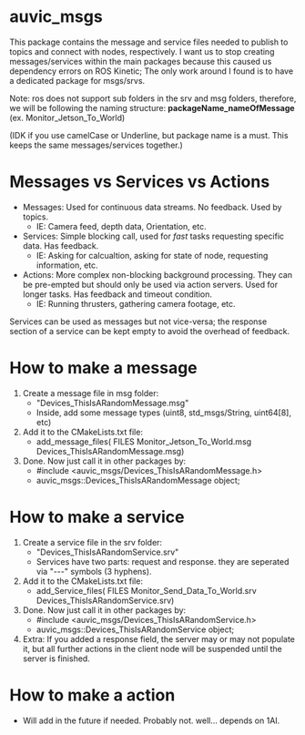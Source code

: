 # auvic_msgs

This package contains the message and service files needed to publish to topics and connect with nodes, respectively. I want us to stop creating messages/services within the main packages because this caused us dependency errors on ROS Kinetic; The only work around I found is to have a dedicated package for msgs/srvs.

Note: ros does not support sub folders in the srv and msg folders, therefore, we will be following the naming structure: **packageName_nameOfMessage** (ex. Monitor_Jetson_To_World) 

(IDK if you use camelCase or Underline, but package name is a must. This keeps the same messages/services together.)

# Messages vs Services vs Actions
- Messages: Used for continuous data streams. No feedback. Used by topics.
    - IE: Camera feed, depth data, Orientation, etc.
- Services: Simple blocking call, used for *fast* tasks requesting specific data. Has feedback.
    - IE: Asking for calcualtion, asking for state of node, requesting information, etc.
- Actions: More complex non-blocking background processing. They can be pre-empted but should only be used via action servers. Used for longer tasks. Has feedback and timeout condition.
    - IE: Running thrusters, gathering camera footage, etc.

Services can be used as messages but not vice-versa; the response section of a service can be kept empty to avoid the overhead of feedback.

# How to make a message
1. Create a message file in msg folder:
    - "Devices_ThisIsARandomMessage.msg"
    - Inside, add some message types (uint8, std_msgs/String, uint64[8], etc)
2. Add it to the CMakeLists.txt file:
    - add_message_files( FILES Monitor_Jetson_To_World.msg Devices_ThisIsARandomMessage.msg)
3. Done. Now just call it in other packages by:
    - #include <auvic_msgs/Devices_ThisIsARandomMessage.h>
    - auvic_msgs::Devices_ThisIsARandomMessage object;

# How to make a service
1. Create a service file in the srv folder:
    - "Devices_ThisIsARandomService.srv"
    - Services have two parts: request and response. they are seperated via "---" symbols (3 hyphens).
2. Add it to the CMakeLists.txt file:
    - add_Service_files( FILES Monitor_Send_Data_To_World.srv Devices_ThisIsARandomService.srv)
3. Done. Now just call it in other packages by:
    - #include <auvic_msgs/Devices_ThisIsARandomService.h>
    - auvic_msgs::Devices_ThisIsARandomService object;
4. Extra: If you added a response field, the server may or may not populate it, but all further actions in the client node will be suspended until the server is finished.

# How to make a action
- Will add in the future if needed. Probably not. well... depends on 1AI.